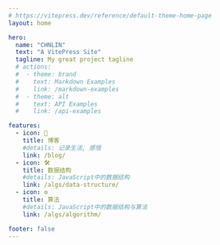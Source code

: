 ```yaml
---
# https://vitepress.dev/reference/default-theme-home-page
layout: home

hero:
  name: "CHNLIN"
  text: "A VitePress Site"
  tagline: My great project tagline
  # actions:
  #  - theme: brand
  #    text: Markdown Examples
  #    link: /markdown-examples
  #  - theme: alt
  #    text: API Examples
  #    link: /api-examples

features:
  - icon: 📰
    title: 博客
    #details: 记录生活, 感悟
    link: /blog/
  - icon: 🛠️
    title: 数据结构
    #details: JavaScript中的数据结构
    link: /algs/data-structure/
  - icon: ⚙️
    title: 算法
    #details: JavaScript中的数据结构与算法
    link: /algs/algorithm/

footer: false
---
```


